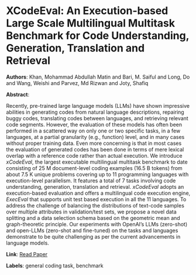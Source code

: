 # XCodeEval: An Execution-based Large Scale Multilingual Multitask Benchmark for Code Understanding, Generation, Translation and Retrieval

**Authors**: Khan, Mohammad Abdullah Matin and Bari, M. Saiful and Long, Do and Wang, Weishi and Parvez, Md Rizwan and Joty, Shafiq

**Abstract**:

Recently, pre-trained large language models (LLMs) have shown impressive abilities in generating codes from natural language descriptions, repairing buggy codes, translating codes between languages, and retrieving relevant code segments. However, the evaluation of these models has often been performed in a scattered way on only one or two specific tasks, in a few languages, at a partial granularity (e.g., function) level, and in many cases without proper training data. Even more concerning is that in most cases the evaluation of generated codes has been done in terms of mere lexical overlap with a reference code rather than actual execution. We introduce *xCodeEval*, the largest executable multilingual multitask benchmark to date consisting of 25 M document-level coding examples (16.5 B tokens) from about 7.5 K unique problems covering up to 11 programming languages with execution-level parallelism. It features a total of 7 tasks involving code understanding, generation, translation and retrieval. *xCodeEval* adopts an execution-based evaluation and offers a multilingual code execution engine, *ExecEval* that supports unit test based execution in all the 11 languages. To address the challenge of balancing the distributions of text-code samples over multiple attributes in validation/test sets, we propose a novel data splitting and a data selection schema based on the geometric mean and graph-theoretic principle. Our experiments with OpenAI’s LLMs (zero-shot) and open-LLMs (zero-shot and fine-tuned) on the tasks and languages demonstrate to be quite challenging as per the current advancements in language models.

**Link**: [Read Paper](https://doi.org/10.18653/v1/2024.acl-long.367)

**Labels**: general coding task, benchmark
